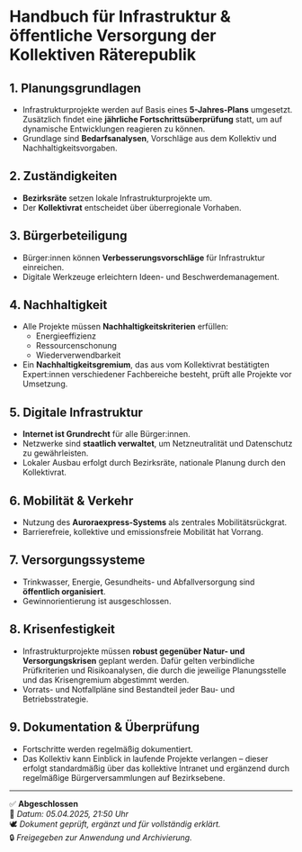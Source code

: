 # Handbuch für Infrastruktur & öffentliche Versorgung der Kollektiven Räterepublik

## 1. Planungsgrundlagen
- Infrastrukturprojekte werden auf Basis eines **5-Jahres-Plans** umgesetzt. Zusätzlich findet eine **jährliche Fortschrittsüberprüfung** statt, um auf dynamische Entwicklungen reagieren zu können.
- Grundlage sind **Bedarfsanalysen**, Vorschläge aus dem Kollektiv und Nachhaltigkeitsvorgaben.

## 2. Zuständigkeiten
- **Bezirksräte** setzen lokale Infrastrukturprojekte um.
- Der **Kollektivrat** entscheidet über überregionale Vorhaben.

## 3. Bürgerbeteiligung
- Bürger:innen können **Verbesserungsvorschläge** für Infrastruktur einreichen.
- Digitale Werkzeuge erleichtern Ideen- und Beschwerdemanagement.

## 4. Nachhaltigkeit
- Alle Projekte müssen **Nachhaltigkeitskriterien** erfüllen:
  - Energieeffizienz
  - Ressourcenschonung
  - Wiederverwendbarkeit
- Ein **Nachhaltigkeitsgremium**, das aus vom Kollektivrat bestätigten Expert:innen verschiedener Fachbereiche besteht, prüft alle Projekte vor Umsetzung.

## 5. Digitale Infrastruktur
- **Internet ist Grundrecht** für alle Bürger:innen.
- Netzwerke sind **staatlich verwaltet**, um Netzneutralität und Datenschutz zu gewährleisten.
- Lokaler Ausbau erfolgt durch Bezirksräte, nationale Planung durch den Kollektivrat.

## 6. Mobilität & Verkehr
- Nutzung des **Auroraexpress-Systems** als zentrales Mobilitätsrückgrat.
- Barrierefreie, kollektive und emissionsfreie Mobilität hat Vorrang.

## 7. Versorgungssysteme
- Trinkwasser, Energie, Gesundheits- und Abfallversorgung sind **öffentlich organisiert**.
- Gewinnorientierung ist ausgeschlossen.

## 8. Krisenfestigkeit
- Infrastrukturprojekte müssen **robust gegenüber Natur- und Versorgungskrisen** geplant werden. Dafür gelten verbindliche Prüfkriterien und Risikoanalysen, die durch die jeweilige Planungsstelle und das Krisengremium abgestimmt werden.
- Vorrats- und Notfallpläne sind Bestandteil jeder Bau- und Betriebsstrategie.

## 9. Dokumentation & Überprüfung
- Fortschritte werden regelmäßig dokumentiert.
- Das Kollektiv kann Einblick in laufende Projekte verlangen – dieser erfolgt standardmäßig über das kollektive Intranet und ergänzend durch regelmäßige Bürgerversammlungen auf Bezirksebene.

---

✅ **Abgeschlossen**  
📅 *Datum: 05.04.2025, 21:50 Uhr*  
🕊️ *Dokument geprüft, ergänzt und für vollständig erklärt.*  
🔒 *Freigegeben zur Anwendung und Archivierung.*
